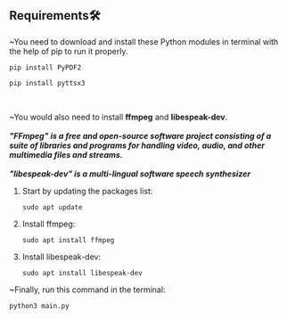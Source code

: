 <h2><b>Requirements🛠️</b></h2>

~You need to download and install these Python modules in terminal with the help of pip to run it properly.

```
pip install PyPDF2
```


```
pip install pyttsx3
```

<br>

~You would also need to install <b>ffmpeg</b> and <b>libespeak-dev</b>.<br><br>
<b>*"FFmpeg" is a free and open-source software project consisting of a suite of libraries and programs for handling video, audio, and other multimedia files and streams.</b>
<br>
<br>
<b>"libespeak-dev" is a multi-lingual software speech synthesizer</b>*
<ol>
<li>Start by updating the packages list:</li>

```
sudo apt update
```


<li>Install ffmpeg:</li>

```
sudo apt install ffmpeg
```


<li>Install libespeak-dev:</li>

```
sudo apt install libespeak-dev
```

</ol>

~Finally, run this command in the terminal:
```
python3 main.py
```
